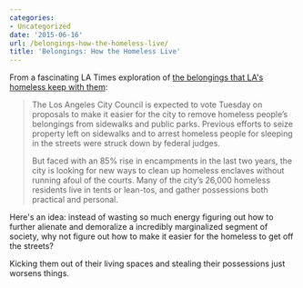 ```yaml
---
categories:
- Uncategorized
date: '2015-06-16'
url: /belongings-how-the-homeless-live/
title: 'Belongings: How the Homeless Live'
---
```


From a fascinating LA Times exploration of [the belongings that LA's homeless keep with them](http://graphics.latimes.com/homeless-possessions/):

> The Los Angeles City Council is expected to vote Tuesday on proposals to make it easier for the city to remove homeless people’s belongings from sidewalks and public parks. Previous efforts to seize property left on sidewalks and to arrest homeless people for sleeping in the streets were struck down by federal judges.
>
> But faced with an 85% rise in encampments in the last two years, the city is looking for new ways to clean up homeless enclaves without running afoul of the courts. Many of the city’s 26,000 homeless residents live in tents or lean-tos, and gather possessions both practical and personal.

Here's an idea: instead of wasting so much energy figuring out how to further alienate and demoralize a incredibly marginalized segment of society, why not figure out how to make it easier for the homeless to get off the streets?

Kicking them out of their living spaces and stealing their possessions just worsens things.